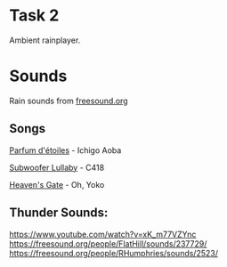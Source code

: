 # Task 2

Ambient rainplayer.

# Sounds
Rain sounds from [freesound.org](https://freesound.org/people/inuetc/sounds/507902/)

## Songs
[Parfum d'étoiles](https://www.youtube.com/watch?v=Dp48g6Fdn-c) - Ichigo Aoba 

[Subwoofer Lullaby](https://www.youtube.com/watch?v=Gpd85y_iTxY) - C418 

[Heaven's Gate](https://www.youtube.com/watch?v=6TOJPYdmmpQ) - Oh, Yoko 


## Thunder Sounds:
https://www.youtube.com/watch?v=xK_m77VZYnc
https://freesound.org/people/FlatHill/sounds/237729/
https://freesound.org/people/RHumphries/sounds/2523/